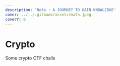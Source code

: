 ```yaml
---
description: 'Note : A JOURNEY TO GAIN KNOWLEDGE'
cover: ../../.gitbook/assets/math.jpeg
coverY: 0
---
```


# Crypto&#x20;

Some crypto CTF challs





